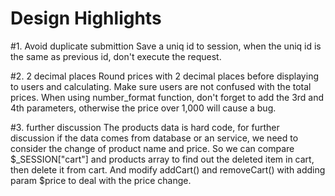 # Design Highlights
#1. Avoid duplicate submittion
Save a uniq id to session, when the uniq id is the same as previous id, don't execute the request.

#2. 2 decimal places
Round prices with 2 decimal places before displaying to users and calculating. Make sure users are not confused with the total prices.
When using number_format function, don't forget to add the 3rd and 4th parameters, otherwise the price over 1,000 will cause a bug.

#3. further discussion
The products data is hard code, for further discussion if the data comes from database or an service, we need to consider the change of product name and price. So we can compare $_SESSION["cart"] and products array to find out the deleted item in cart, then delete it from cart. And modify addCart() and removeCart() with adding param $price to deal with the price change. 